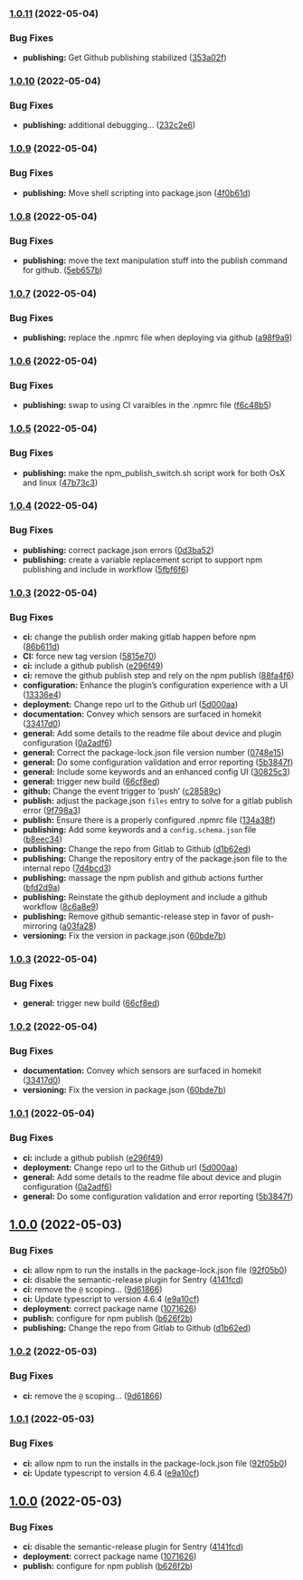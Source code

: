 ### [1.0.11](https://hr-tm-cms-git.cisco.com/collaboration_device_macros/ciscodevice_homekit_bridge/compare/v1.0.10...v1.0.11) (2022-05-04)


### Bug Fixes

* **publishing:** Get Github publishing stabilized ([353a02f](https://hr-tm-cms-git.cisco.com/collaboration_device_macros/ciscodevice_homekit_bridge/commit/353a02f8a69287dccedf440002fb555c024af3bc))

### [1.0.10](https://hr-tm-cms-git.cisco.com/collaboration_device_macros/ciscodevice_homekit_bridge/compare/v1.0.9...v1.0.10) (2022-05-04)


### Bug Fixes

* **publishing:** additional debugging… ([232c2e6](https://hr-tm-cms-git.cisco.com/collaboration_device_macros/ciscodevice_homekit_bridge/commit/232c2e66626d4988f842b2b0eb08ff170070cd1c))

### [1.0.9](https://hr-tm-cms-git.cisco.com/collaboration_device_macros/ciscodevice_homekit_bridge/compare/v1.0.8...v1.0.9) (2022-05-04)


### Bug Fixes

* **publishing:** Move shell scripting into package.json ([4f0b61d](https://hr-tm-cms-git.cisco.com/collaboration_device_macros/ciscodevice_homekit_bridge/commit/4f0b61d057f1fb78fc59e24fb438083d548f2cf5))

### [1.0.8](https://hr-tm-cms-git.cisco.com/collaboration_device_macros/ciscodevice_homekit_bridge/compare/v1.0.7...v1.0.8) (2022-05-04)


### Bug Fixes

* **publishing:** move the text manipulation stuff into the publish command for github. ([5eb657b](https://hr-tm-cms-git.cisco.com/collaboration_device_macros/ciscodevice_homekit_bridge/commit/5eb657b763ecddc5f6e8758070d7f94239de6989))

### [1.0.7](https://hr-tm-cms-git.cisco.com/collaboration_device_macros/ciscodevice_homekit_bridge/compare/v1.0.6...v1.0.7) (2022-05-04)


### Bug Fixes

* **publishing:** replace the .npmrc file when deploying via github ([a98f9a9](https://hr-tm-cms-git.cisco.com/collaboration_device_macros/ciscodevice_homekit_bridge/commit/a98f9a9c9cfea51876b3697e9dfdd3dd9c637f85))

### [1.0.6](https://hr-tm-cms-git.cisco.com/collaboration_device_macros/ciscodevice_homekit_bridge/compare/v1.0.5...v1.0.6) (2022-05-04)


### Bug Fixes

* **publishing:** swap to using CI varaibles in the .npmrc file ([f6c48b5](https://hr-tm-cms-git.cisco.com/collaboration_device_macros/ciscodevice_homekit_bridge/commit/f6c48b525a5d5732528765c2c0e089a86b89f461))

### [1.0.5](https://hr-tm-cms-git.cisco.com/collaboration_device_macros/ciscodevice_homekit_bridge/compare/v1.0.4...v1.0.5) (2022-05-04)


### Bug Fixes

* **publishing:** make the npm_publish_switch.sh script work for both OsX and linux ([47b73c3](https://hr-tm-cms-git.cisco.com/collaboration_device_macros/ciscodevice_homekit_bridge/commit/47b73c3e6f7663c97f63bdad3d90e2c8e2f2a967))

### [1.0.4](https://hr-tm-cms-git.cisco.com/collaboration_device_macros/ciscodevice_homekit_bridge/compare/v1.0.3...v1.0.4) (2022-05-04)


### Bug Fixes

* **publishing:** correct package.json errors ([0d3ba52](https://hr-tm-cms-git.cisco.com/collaboration_device_macros/ciscodevice_homekit_bridge/commit/0d3ba52756af4eb3c819e0123138232afbb83375))
* **publishing:** create a variable replacement script to support npm publishing and include in workflow ([5fbf6f6](https://hr-tm-cms-git.cisco.com/collaboration_device_macros/ciscodevice_homekit_bridge/commit/5fbf6f6ab9c0279982be98fe1fed4792850c7747))

### [1.0.3](https://hr-tm-cms-git.cisco.com/collaboration_device_macros/ciscodevice_homekit_bridge/compare/v1.0.2...v1.0.3) (2022-05-04)


### Bug Fixes

* **ci:** change the publish order making gitlab happen before npm ([86b611d](https://hr-tm-cms-git.cisco.com/collaboration_device_macros/ciscodevice_homekit_bridge/commit/86b611da3084a888a580a0fc428f780e86988e3f))
* **CI:** force new tag version ([5815e70](https://hr-tm-cms-git.cisco.com/collaboration_device_macros/ciscodevice_homekit_bridge/commit/5815e7098cdd34c0944d67c0e19a98b86fec53b9))
* **ci:** include a github publish ([e296f49](https://hr-tm-cms-git.cisco.com/collaboration_device_macros/ciscodevice_homekit_bridge/commit/e296f49beda9f24b4dc4c975f5fa4bbd41f34277))
* **ci:** remove the github publish step and rely on the npm publish ([88fa4f6](https://hr-tm-cms-git.cisco.com/collaboration_device_macros/ciscodevice_homekit_bridge/commit/88fa4f6d472fc8b3fab50000af5159d621cefb06))
* **configuration:** Enhance the plugin’s configuration experience with a UI ([13336e4](https://hr-tm-cms-git.cisco.com/collaboration_device_macros/ciscodevice_homekit_bridge/commit/13336e446a7ed15d00273cc3f4c114b78cf73f7c))
* **deployment:** Change repo url to the Github url ([5d000aa](https://hr-tm-cms-git.cisco.com/collaboration_device_macros/ciscodevice_homekit_bridge/commit/5d000aa76ccbd8e8c43101a3aa9ba96eb73115f5))
* **documentation:** Convey which sensors are surfaced in homekit ([33417d0](https://hr-tm-cms-git.cisco.com/collaboration_device_macros/ciscodevice_homekit_bridge/commit/33417d0e69d72fd125d2eeac801c16aeae5f084c))
* **general:** Add some details to the readme file about device and plugin configuration ([0a2adf6](https://hr-tm-cms-git.cisco.com/collaboration_device_macros/ciscodevice_homekit_bridge/commit/0a2adf6e32ec42ada36afa8bcdb2eb5159dcf551))
* **general:** Correct the package-lock.json file version number ([0748e15](https://hr-tm-cms-git.cisco.com/collaboration_device_macros/ciscodevice_homekit_bridge/commit/0748e15133e138472b31cfc26119601ae1914690))
* **general:** Do some configuration validation and error reporting ([5b3847f](https://hr-tm-cms-git.cisco.com/collaboration_device_macros/ciscodevice_homekit_bridge/commit/5b3847f5ef722a00179d64d6941ddbed0e266b1b))
* **general:** Include some keywords and an enhanced config UI ([30825c3](https://hr-tm-cms-git.cisco.com/collaboration_device_macros/ciscodevice_homekit_bridge/commit/30825c3f99e9316c4f279d30312509d207c0bbe9))
* **general:** trigger new build ([66cf8ed](https://hr-tm-cms-git.cisco.com/collaboration_device_macros/ciscodevice_homekit_bridge/commit/66cf8ed025646145fe17dd8c65d72cdaa0a1c21d))
* **github:** Change the event trigger to ‘push’ ([c28589c](https://hr-tm-cms-git.cisco.com/collaboration_device_macros/ciscodevice_homekit_bridge/commit/c28589c027b4c3008bbd80a3659685215533b3a8))
* **publish:** adjust the package.json `files` entry to solve for a gitlab publish error ([9f798a3](https://hr-tm-cms-git.cisco.com/collaboration_device_macros/ciscodevice_homekit_bridge/commit/9f798a3f2e9d634a9337999e31cf2c22845c506d))
* **publish:** Ensure there is a properly configured .npmrc file ([134a38f](https://hr-tm-cms-git.cisco.com/collaboration_device_macros/ciscodevice_homekit_bridge/commit/134a38feeb14166d18cdd3c9f234e88a0585a94b))
* **publishing:** Add some keywords and a `config.schema.json` file ([b8eec34](https://hr-tm-cms-git.cisco.com/collaboration_device_macros/ciscodevice_homekit_bridge/commit/b8eec344099137b3bcbe38e815c081edd6352db2))
* **publishing:** Change the repo from Gitlab to Github ([d1b62ed](https://hr-tm-cms-git.cisco.com/collaboration_device_macros/ciscodevice_homekit_bridge/commit/d1b62ed5c23f33af2ecf7ca3dfd57f96d5b10cb8))
* **publishing:** Change the repository entry of the package.json file to the internal repo ([7d4bcd3](https://hr-tm-cms-git.cisco.com/collaboration_device_macros/ciscodevice_homekit_bridge/commit/7d4bcd3708959d8eb06370ede96acd9cc12bd755))
* **publishing:** massage the npm publish and github actions further ([bfd2d9a](https://hr-tm-cms-git.cisco.com/collaboration_device_macros/ciscodevice_homekit_bridge/commit/bfd2d9ac9e1c15844185a2a8caa26e5ec66c1f4a))
* **publishing:** Reinstate the github deployment and include a github workflow ([8c6a8e9](https://hr-tm-cms-git.cisco.com/collaboration_device_macros/ciscodevice_homekit_bridge/commit/8c6a8e9c3404cdf2815a7bdb22afeedb9c325b36))
* **publishing:** Remove github semantic-release step in favor of push-mirroring ([a03fa28](https://hr-tm-cms-git.cisco.com/collaboration_device_macros/ciscodevice_homekit_bridge/commit/a03fa2830e957f221986a4cdcf18233a6886b921))
* **versioning:** Fix the version in package.json ([60bde7b](https://hr-tm-cms-git.cisco.com/collaboration_device_macros/ciscodevice_homekit_bridge/commit/60bde7b2f0849a90a8ac24911ae97204180f810e))

### [1.0.3](https://github.com/csprocket777/CiscoDevice_Homekit_bridge/compare/v1.0.2...v1.0.3) (2022-05-04)


### Bug Fixes

* **general:** trigger new build ([66cf8ed](https://github.com/csprocket777/CiscoDevice_Homekit_bridge/commit/66cf8ed025646145fe17dd8c65d72cdaa0a1c21d))

### [1.0.2](https://github.com/csprocket777/CiscoDevice_Homekit_bridge/compare/v1.0.1...v1.0.2) (2022-05-04)


### Bug Fixes

* **documentation:** Convey which sensors are surfaced in homekit ([33417d0](https://github.com/csprocket777/CiscoDevice_Homekit_bridge/commit/33417d0e69d72fd125d2eeac801c16aeae5f084c))
* **versioning:** Fix the version in package.json ([60bde7b](https://github.com/csprocket777/CiscoDevice_Homekit_bridge/commit/60bde7b2f0849a90a8ac24911ae97204180f810e))

### [1.0.1](https://github.com/csprocket777/CiscoDevice_Homekit_bridge/compare/v1.0.0...v1.0.1) (2022-05-04)


### Bug Fixes

* **ci:** include a github publish ([e296f49](https://github.com/csprocket777/CiscoDevice_Homekit_bridge/commit/e296f49beda9f24b4dc4c975f5fa4bbd41f34277))
* **deployment:** Change repo url to the Github url ([5d000aa](https://github.com/csprocket777/CiscoDevice_Homekit_bridge/commit/5d000aa76ccbd8e8c43101a3aa9ba96eb73115f5))
* **general:** Add some details to the readme file about device and plugin configuration ([0a2adf6](https://github.com/csprocket777/CiscoDevice_Homekit_bridge/commit/0a2adf6e32ec42ada36afa8bcdb2eb5159dcf551))
* **general:** Do some configuration validation and error reporting ([5b3847f](https://github.com/csprocket777/CiscoDevice_Homekit_bridge/commit/5b3847f5ef722a00179d64d6941ddbed0e266b1b))

## [1.0.0](https://github.com/csprocket777/CiscoDevice_Homekit_bridge/compare/...v1.0.0) (2022-05-03)


### Bug Fixes

* **ci:** allow npm to run the installs in the package-lock.json file ([92f05b0](https://github.com/csprocket777/CiscoDevice_Homekit_bridge/commit/92f05b03e7a0c495f48924da9eda8b157c4df6ae))
* **ci:** disable the semantic-release plugin for Sentry ([4141fcd](https://github.com/csprocket777/CiscoDevice_Homekit_bridge/commit/4141fcd798ee658d5d3e8feab29b4c0b9cbed7b5))
* **ci:** remove the `@` scoping… ([9d61866](https://github.com/csprocket777/CiscoDevice_Homekit_bridge/commit/9d61866e0e21efc1fc9c06ee75b3f8dcf5c8ff24))
* **ci:** Update typescript to version 4.6.4 ([e9a10cf](https://github.com/csprocket777/CiscoDevice_Homekit_bridge/commit/e9a10cf7a82e776ad6703abcb9d025eb0b0e165f))
* **deployment:** correct package name ([1071626](https://github.com/csprocket777/CiscoDevice_Homekit_bridge/commit/1071626741de7b7e93921a5dd9f7e141c4e5beeb))
* **publish:** configure for npm publish ([b626f2b](https://github.com/csprocket777/CiscoDevice_Homekit_bridge/commit/b626f2b15eefbfb219ee24b985c3e4e74c5b4db2))
* **publishing:** Change the repo from Gitlab to Github ([d1b62ed](https://github.com/csprocket777/CiscoDevice_Homekit_bridge/commit/d1b62ed5c23f33af2ecf7ca3dfd57f96d5b10cb8))

### [1.0.2](https://hr-tm-cms-git.cisco.com/collaboration_device_macros/ciscodevice_homekit_bridge/compare/v1.0.1...v1.0.2) (2022-05-03)


### Bug Fixes

* **ci:** remove the `@` scoping… ([9d61866](https://hr-tm-cms-git.cisco.com/collaboration_device_macros/ciscodevice_homekit_bridge/commit/9d61866e0e21efc1fc9c06ee75b3f8dcf5c8ff24))

### [1.0.1](https://hr-tm-cms-git.cisco.com/collaboration_device_macros/ciscodevice_homekit_bridge/compare/v1.0.0...v1.0.1) (2022-05-03)


### Bug Fixes

* **ci:** allow npm to run the installs in the package-lock.json file ([92f05b0](https://hr-tm-cms-git.cisco.com/collaboration_device_macros/ciscodevice_homekit_bridge/commit/92f05b03e7a0c495f48924da9eda8b157c4df6ae))
* **ci:** Update typescript to version 4.6.4 ([e9a10cf](https://hr-tm-cms-git.cisco.com/collaboration_device_macros/ciscodevice_homekit_bridge/commit/e9a10cf7a82e776ad6703abcb9d025eb0b0e165f))

## [1.0.0](https://hr-tm-cms-git.cisco.com/collaboration_device_macros/ciscodevice_homekit_bridge/compare/...v1.0.0) (2022-05-03)


### Bug Fixes

* **ci:** disable the semantic-release plugin for Sentry ([4141fcd](https://hr-tm-cms-git.cisco.com/collaboration_device_macros/ciscodevice_homekit_bridge/commit/4141fcd798ee658d5d3e8feab29b4c0b9cbed7b5))
* **deployment:** correct package name ([1071626](https://hr-tm-cms-git.cisco.com/collaboration_device_macros/ciscodevice_homekit_bridge/commit/1071626741de7b7e93921a5dd9f7e141c4e5beeb))
* **publish:** configure for npm publish ([b626f2b](https://hr-tm-cms-git.cisco.com/collaboration_device_macros/ciscodevice_homekit_bridge/commit/b626f2b15eefbfb219ee24b985c3e4e74c5b4db2))
